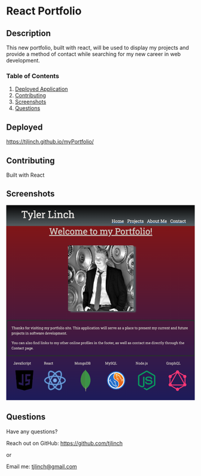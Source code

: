 # React Portfolio

## Description

This new portfolio, built with react, will be used to display my projects and provide a method of contact while searching for my new career in web development.

### Table of Contents

1. [Deployed Application](#deployed)
2. [Contributing](#contributing)
3. [Screenshots](#screenshots)
4. [Questions](#questions)

## Deployed

https://tjlinch.github.io/myPortfolio/

## Contributing

Built with React

## Screenshots

![Portfolio page screenshot](./client/src/assets/images/Screen%20Shot%202022-11-21%20at%206.36.10%20PM.png)

## Questions

Have any questions?

Reach out on GitHub: https://github.com/tjlinch

or

Email me: tjlinch@gmail.com
